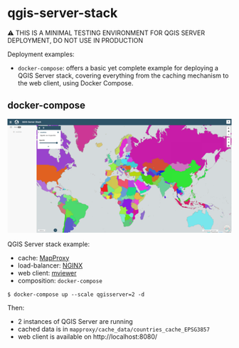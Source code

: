# qgis-server-stack

:warning: THIS IS A MINIMAL TESTING ENVIRONMENT FOR QGIS SERVER DEPLOYMENT, DO NOT USE IN PRODUCTION

Deployment examples:

- `docker-compose`: offers a basic yet complete example for deploying a QGIS
  Server stack, covering everything from the caching mechanism to the web
  client, using Docker Compose.


## docker-compose

![alt text](docs/mviewer.png "mviewer")

QGIS Server stack example:
  - cache: [MapProxy](https://mapproxy.org/)
  - load-balancer: [NGINX](https://www.nginx.com/)
  - web client: [mviewer](https://mviewerdoc.readthedocs.io/fr/stable/)
  - composition: `docker-compose`

```` console
$ docker-compose up --scale qgisserver=2 -d
````

Then:
  - 2 instances of QGIS Server are running
  - cached data is in `mapproxy/cache_data/countries_cache_EPSG3857`
  - web client is available on http://localhost:8080/
